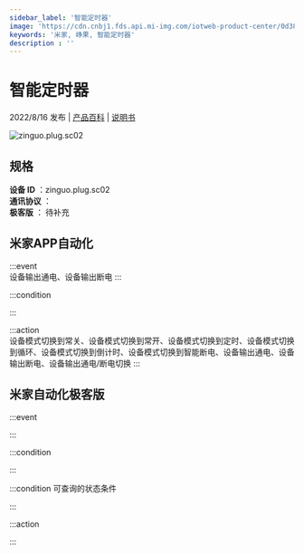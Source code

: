```yaml
---
sidebar_label: '智能定时器'
image: 'https://cdn.cnbj1.fds.api.mi-img.com/iotweb-product-center/0d38287c9e13fd99abf121fb94ee55dd_1658302334147.png?GalaxyAccessKeyId=AKVGLQWBOVIRQ3XLEW&Expires=9223372036854775807&Signature=x66f/qKE5/x+o/QHAgdclZ1TOa0='
keywords: '米家, 峥果, 智能定时器'
description : ''
---
```

# 智能定时器

2022/8/16 发布 | [产品百科](https://home.mi.com/webapp/content/baike/product/index.html?model=zinguo.plug.sc02/) | [说明书](https://home.mi.com/views/introduction.html?model=zinguo.plug.sc02&region=cn)

![zinguo.plug.sc02](https://cdn.cnbj1.fds.api.mi-img.com/iotweb-product-center/0d38287c9e13fd99abf121fb94ee55dd_1658302334147.png?GalaxyAccessKeyId=AKVGLQWBOVIRQ3XLEW&Expires=9223372036854775807&Signature=x66f/qKE5/x+o/QHAgdclZ1TOa0=)

## 规格  
> 
**设备 ID** ：zinguo.plug.sc02  
**通讯协议** ：  
**极客版**  ： 待补充 


## 米家APP自动化  

:::event  
设备输出通电、设备输出断电
:::

:::condition  

:::

:::action   
设备模式切换到常关、设备模式切换到常开、设备模式切换到定时、设备模式切换到循环、设备模式切换到倒计时、设备模式切换到智能断电、设备输出通电、设备输出断电、设备输出通电/断电切换
:::

## 米家自动化极客版  

:::event  

:::

:::condition  

:::

:::condition 可查询的状态条件  

:::

:::action  

:::

        
